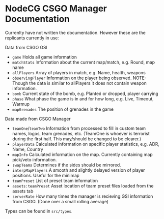 # NodeCG CSGO Manager Documentation

Currenlty have not written the documentation. However these are the replicants currently in use:

Data from CSGO GSI

* `game` Holds all game information
* `matchStats` Information about the current map/match, e.g. Round, map name
* `allPlayers` Array of players in match, e.g. Name, health, weapons
* `observingPlayer` Information on the player being observed. NOTE: Though the data is similar to allPlayers it does not contain weapon information.
* `bomb` Current state of the bomb, e.g. Planted or dropped, player carrying
* `phase` What phase the game is in and for how long, e.g. Live, Timeout, Warmup
* `mapGrenades` The position of grenades in the game

Data made from CSGO Manager

* `teamOne`/`teamTwo` Information from processed to fill in custom team names, logos, team grenades, etc. (TeamOne is whoever is terrorist during the first half. This may/should be changed to be clearer.)
* `playerData` Calculated information on specific player statistics, e.g. ADR, Name, Country
* `mapInfo` Calculated information on the map. Currently containing map pick/veto information.
* `swapTeams` Determines if the sides should be mirrored.
* `interpMapPlayers` A smooth and slightly delayed version of player positions. Useful for the minimap
* `teamPreset` List of preset team information
* `assets:teamPreset` Asset location of team preset files loaded from the assets tab
* `serverRate` How many times the manager is recieving GSI information from CSGO. (Done over a small rolling average)

Types can be found in `src/types`.
